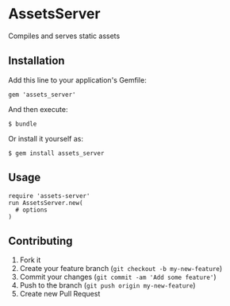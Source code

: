 # AssetsServer

  Compiles and serves static assets

## Installation

Add this line to your application's Gemfile:

    gem 'assets_server'

And then execute:

    $ bundle

Or install it yourself as:

    $ gem install assets_server

## Usage

    require 'assets-server'
    run AssetsServer.new(
      # options
    )

## Contributing

1. Fork it
2. Create your feature branch (`git checkout -b my-new-feature`)
3. Commit your changes (`git commit -am 'Add some feature'`)
4. Push to the branch (`git push origin my-new-feature`)
5. Create new Pull Request
